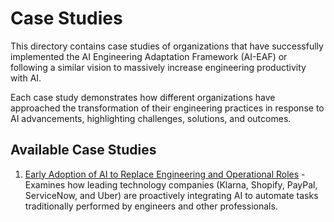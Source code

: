 # Case Studies

This directory contains case studies of organizations that have successfully implemented the AI Engineering Adaptation Framework (AI-EAF) or following a
similar vision to massively increase engineering productivity with AI.

Each case study demonstrates how different organizations have approached the transformation of their engineering practices in response to AI advancements, highlighting challenges, solutions, and outcomes.

## Available Case Studies

1. [Early Adoption of AI to Replace Engineering and Operational Roles](casestudy_early_adaptors.md) - Examines how leading technology companies (Klarna, Shopify, PayPal, ServiceNow, and Uber) are proactively integrating AI to automate tasks traditionally performed by engineers and other professionals.
